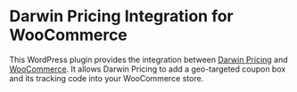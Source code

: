 # Darwin Pricing Integration for WooCommerce
This WordPress plugin provides the integration between [Darwin Pricing](https://www.darwinpricing.com/) and [WooCommerce](http://www.woothemes.com/woocommerce/).
It allows Darwin Pricing to add a geo-targeted coupon box and its tracking code into your WooCommerce store.
